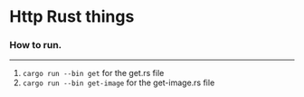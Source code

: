 # Http Rust things

### How to run.

---

1. `cargo run --bin get` for the get.rs file
2. `cargo run --bin get-image` for the get-image.rs file
